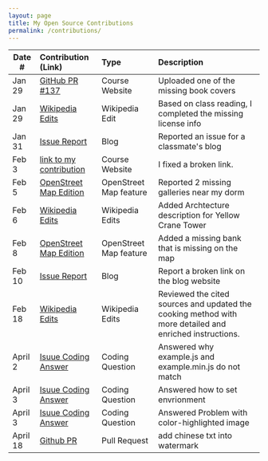 ```yaml
---
layout: page
title: My Open Source Contributions
permalink: /contributions/
---
```


<!--
Type of the contribution should be "Wikipedia edit", "OpenStreet Map feature", "Documentation", "Course website", "Blog",
"Browser Add-on", etc.

The description should include a brief summary of what you did.

The link should bring us to a public page that shows your contribution. 

Replace the first row with your own contribution. 
-->





| Date #       | Contribution (Link)  | Type  | Description |
|---|:---|:---|:---|
| Jan 29   | [GitHub PR #137](https://github.com/joannakl/ossd/pull/137)                                             | Course Website          | Uploaded one of the missing book covers                     |
| Jan 29   | [Wikipedia Edits](https://zh.wikipedia.org/wiki/Special:%E7%94%A8%E6%88%B7%E8%B4%A1%E7%8C%AE/HaochengLu) | Wikipedia Edit          | Based on class reading, I completed the missing license info |
| Jan 31   | [Issue Report](https://github.com/ossd-s25/LuluZhuu-weekly/issues/1)                                    | Blog                    | Reported an issue for a classmate's blog                    |
| Feb 3    | [link to my contribution](#)                                                                            | Course Website          | I fixed a broken link.                                       |
| Feb 5    | [OpenStreet Map Edition](https://www.openstreetmap.org/user/HaochengLu/history#map=19/40.718263/-74.001341) | OpenStreet Map feature  | Reported 2 missing galleries near my dorm                   |
| Feb 6    | [Wikipedia Edits](https://en.wikipedia.org/w/index.php?title=Yellow_Crane_Tower&diff=prev&oldid=1274400760) | Wikipedia Edits  | Added Archtecture description for Yellow Crane Tower                  |
| Feb 8    | [OpenStreet Map Edition](https://www.openstreetmap.org/changeset/162268851#map=19/40.726177/-73.996824) | OpenStreet Map feature  | Added a missing bank that is missing on the map                   |
| Feb 10    | [Issue Report](https://github.com/ossd-s25/Ja-Tink-weekly/issues/1) | Blog | Report a broken link  on the blog website                   |
| Feb 18    | [Wikipedia Edits](https://en.wikipedia.org/w/index.php?title=Hot_dry_noodles&diff=prev&oldid=1276406301) | Wikipedia Edits | Reviewed the cited sources and updated the cooking method with more detailed and enriched instructions.                   |
| April 2  | [Isuue Coding Answer](https://github.com/bevacqua/dragula/issues/688#issuecomment-2773470050) | Coding Question | Answered why example.js and example.min.js do not match                   |
| April 3  | [Isuue Coding Answer](https://github.com/thomas0809/MolScribe/issues/29) | Coding Question | Answered how to set envrionment                   |
| April 3  | [Isuue Coding Answer](https://github.com/thomas0809/MolScribe/issues/30) | Coding Question | Answered Problem with color-highlighted image                  |
| April 18  | [Github PR](https://github.com/bastienlc/pdf-watermark/pull/14) | Pull Request| add chinese txt into watermark                  |


